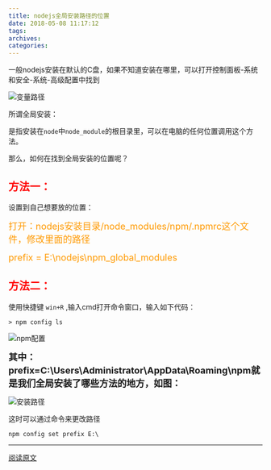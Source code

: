 ```yaml
---
title: nodejs全局安装路径的位置
date: 2018-05-08 11:17:12
tags:
archives:
categories:
---
```

一般nodejs安装在默认的C盘，如果不知道安装在哪里，可以打开控制面板-系统和安全-系统-高级配置中找到

![变量路径](https://images2017.cnblogs.com/blog/1275872/201712/1275872-20171206153014909-1350443214.png)


所谓全局安装：

是指安装在`node`中`node_module`的根目录里，可以在电脑的任何位置调用这个方法。

那么，如何在找到全局安装的位置呢？


## <font color=#f00>方法一：</font>

设置到自己想要放的位置：

<font color=#f90 style='font-size:18px'>
打开：nodejs安装目录/node_modules/npm/.npmrc这个文件，修改里面的路径

prefix = E:\nodejs\npm_global_modules
</font>

## <font color=#f00>方法二：</font>
使用快捷键 `win+R` ,输入cmd打开命令窗口，输入如下代码：

````
> npm config ls
````

![npm配置](https://images2017.cnblogs.com/blog/1275872/201712/1275872-20171206153727331-2045072377.png)

<b style='font-size:18px'>
其中：prefix=C:\Users\Administrator\AppData\Roaming\npm就是我们全局安装了哪些方法的地方，如图：</b>

![安装路径](https://images2017.cnblogs.com/blog/1275872/201712/1275872-20171206153926816-474788164.png)

这时可以通过命令来更改路径

````
npm config set prefix E:\
````

-----------------------------

[阅读原文](https://www.cnblogs.com/niuxiaoling/p/7993032.html)